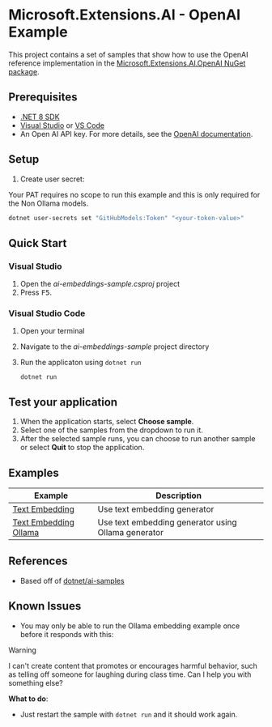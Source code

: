 # Microsoft.Extensions.AI - OpenAI Example

This project contains a set of samples that show how to use the OpenAI reference implementation in the [Microsoft.Extensions.AI.OpenAI NuGet package](https://aka.ms/meai-openai-nuget).

## Prerequisites

- [.NET 8 SDK](https://dotnet.microsoft.com/download/dotnet/8.0)
- [Visual Studio](https://visualstudio.microsoft.com/downloads/) or [VS Code](https://visualstudio.microsoft.com/downloads/)
- An Open AI API key. For more details, see the [OpenAI documentation](https://help.openai.com/en/articles/4936850-where-do-i-find-my-openai-api-key).

## Setup

1. Create user secret:

Your PAT requires no scope to run this example and this is only required for the Non Ollama models.

```bash
dotnet user-secrets set "GitHubModels:Token" "<your-token-value>"
```

## Quick Start

### Visual Studio

1. Open the *ai-embeddings-sample.csproj* project
1. Press <kbd>F5</kbd>.

### Visual Studio Code

1. Open your terminal
1. Navigate to the *ai-embeddings-sample* project directory
1. Run the applicaton using `dotnet run`

    ```dotnetcli
    dotnet run
    ```
## Test your application

1. When the application starts, select **Choose sample**.
1. Select one of the samples from the dropdown to run it. 
1. After the selected sample runs, you can choose to run another sample or select **Quit** to stop the application.

## Examples

| Example                                            | Description                                         |
|----------------------------------------------------|-----------------------------------------------------|
| [Text Embedding](./TextEmbedding.cs)               | Use text embedding generator                        |
| [Text Embedding Ollama](./TextEmbedding_Ollama.cs) | Use text embedding generator using Ollama generator |

## References

- Based off of [dotnet/ai-samples](https://github.com/dotnet/ai-samples)

## Known Issues

- You may only be able to run the Ollama embedding example once before it responds with this:

>[!Warning]
>I can't create content that promotes or encourages harmful behavior, such 
as telling off someone for laughing during class time. Can I help you with something else?

   **What to do**:
   - Just restart the sample with `dotnet run` and it should work again.
